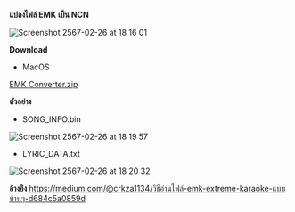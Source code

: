 **แปลงไฟล์ EMK เป็น NCN**

![Screenshot 2567-02-26 at 18 16 01](https://github.com/O-RGB/emk-to-ncn/assets/54633251/c89a658b-0399-4762-a99a-885f0629f3e8)

**Download**
- MacOS
  
[EMK Converter.zip](https://github.com/O-RGB/emk-to-ncn/files/14403876/EMK.Converter.zip)


**ตัวอย่าง**

- SONG_INFO.bin
  
![Screenshot 2567-02-26 at 18 19 57](https://github.com/O-RGB/emk-to-ncn/assets/54633251/e5b8f03a-740c-42f5-b159-77bf4726486d)
- LYRIC_DATA.txt
  
![Screenshot 2567-02-26 at 18 20 32](https://github.com/O-RGB/emk-to-ncn/assets/54633251/974879a2-4ca5-4ba2-b070-4b60f74431bb)


**อ้างอิง**
https://medium.com/@crkza1134/วิธีอ่านไฟล์-emk-extreme-karaoke-แบบบ้านๆ-d684c5a0859d

